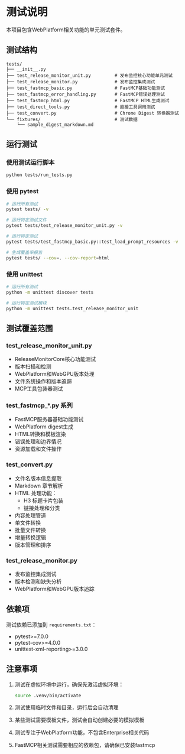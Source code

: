 # 测试说明

本项目包含WebPlatform相关功能的单元测试套件。

## 测试结构

```
tests/
├── __init__.py
├── test_release_monitor_unit.py         # 发布监控核心功能单元测试
├── test_release_monitor.py              # 发布监控集成测试
├── test_fastmcp_basic.py                # FastMCP基础功能测试
├── test_fastmcp_error_handling.py       # FastMCP错误处理测试
├── test_fastmcp_html.py                 # FastMCP HTML生成测试
├── test_direct_tools.py                 # 直接工具调用测试
├── test_convert.py                      # Chrome Digest 转换器测试
└── fixtures/                            # 测试数据
    └── sample_digest_markdown.md
```

## 运行测试

### 使用测试运行脚本
```bash
python tests/run_tests.py
```

### 使用 pytest
```bash
# 运行所有测试
pytest tests/ -v

# 运行特定测试文件
pytest tests/test_release_monitor_unit.py -v

# 运行特定测试
pytest tests/test_fastmcp_basic.py::test_load_prompt_resources -v

# 生成覆盖率报告
pytest tests/ --cov=. --cov-report=html
```

### 使用 unittest
```bash
# 运行所有测试
python -m unittest discover tests

# 运行特定测试模块
python -m unittest tests.test_release_monitor_unit
```

## 测试覆盖范围

### test_release_monitor_unit.py
- ReleaseMonitorCore核心功能测试
- 版本扫描和检测
- WebPlatform和WebGPU版本处理
- 文件系统操作和版本追踪
- MCP工具包装器测试

### test_fastmcp_*.py 系列
- FastMCP服务器基础功能测试
- WebPlatform digest生成
- HTML转换和模板渲染
- 错误处理和边界情况
- 资源加载和文件操作

### test_convert.py
- 文件名版本信息提取
- Markdown 章节解析
- HTML 处理功能：
  - H3 标题卡片包装
  - 链接处理和分类
- 内容处理管道
- 单文件转换
- 批量文件转换
- 增量转换逻辑
- 版本管理和排序

### test_release_monitor.py
- 发布监控集成测试
- 版本检测和缺失分析
- WebPlatform和WebGPU版本追踪

## 依赖项

测试依赖已添加到 `requirements.txt`：
- pytest>=7.0.0
- pytest-cov>=4.0.0
- unittest-xml-reporting>=3.0.0

## 注意事项

1. 测试在虚拟环境中运行，确保先激活虚拟环境：
   ```bash
   source .venv/bin/activate
   ```

2. 测试使用临时文件和目录，运行后会自动清理

3. 某些测试需要模板文件，测试会自动创建必要的模拟模板

4. 测试专注于WebPlatform功能，不包含Enterprise相关代码

5. FastMCP相关测试需要相应的依赖包，请确保已安装fastmcp